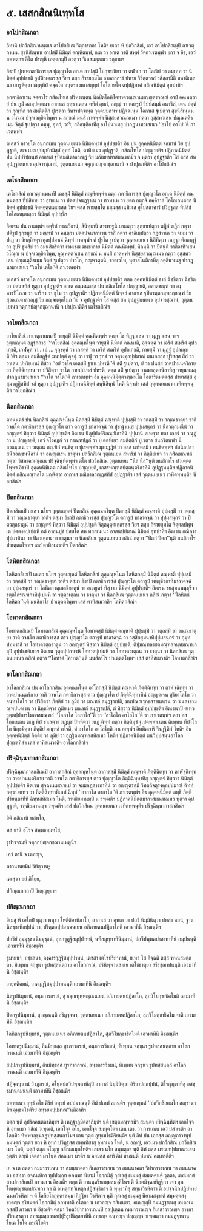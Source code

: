 <h1>๕. เสสกสิณนิเทฺทโส</h1>
<h3>อาโปกสิณกถา</h3>
<p> อิทานิ   ปถวีกสิณานนฺตเร อาโปกสิเณ วิตฺถารกถา โหติฯ ยเถว หิ ปถวีกสิณํ, เอวํ อาโปกสิณมฺปิ ภาเวตุกาเมน สุขนิสิเนฺนน อาปสฺมิํ นิมิตฺตํ คณฺหิตพฺพํ, กเต วา อกเต วาติ สพฺพํ วิตฺถาเรตพฺพํฯ ยถา จ อิธ, เอวํ สพฺพตฺถฯ อิโต ปรญฺหิ เอตฺตกมฺปิ อวตฺวา วิเสสมตฺตเมว วกฺขามฯ</p>


<p>อิธาปิ ปุเพฺพกตาธิการสฺส ปุญฺญวโต อกเต อาปสฺมิํ โปกฺขรณิยา วา ตฬาเก วา โลณิยํ วา สมุเทฺท วา นิมิตฺตํ อุปฺปชฺชติ จูฬสิวเตฺถรสฺส วิยฯ ตสฺส กิรายสฺมโต ลาภสกฺการํ ปหาย วิวิตฺตวาสํ วสิสฺสามีติ มหาติเตฺถ นาวมารูหิตฺวา ชมฺพุทีปํ คจฺฉโต อนฺตรา มหาสมุทฺทํ โอโลกยโต ตปฺปฎิภาคํ กสิณนิมิตฺตํ อุทปาทิฯ</p>


<p>อกตาธิกาเรน จตฺตาโร กสิณโทเส ปริหรเนฺตน นีลปีตโลหิโตทาตวณฺณานมญฺญตรวณฺณํ อาปํ อคเหตฺวา ยํ ปน ภูมิํ อสมฺปตฺตเมว อากาเส สุทฺธวเตฺถน คหิตํ อุทกํ, อญฺญํ วา ตถารูปํ วิปฺปสนฺนํ อนาวิลํ, เตน ปตฺตํ วา กุณฺฑิกํ วา สมติตฺติกํ ปูเรตฺวา วิหารปจฺจเนฺต วุตฺตปฺปกาเร ปฎิจฺฉเนฺน โอกาเส ฐเปตฺวา สุขนิสิเนฺนน น วโณฺณ ปจฺจเวกฺขิตโพฺพฯ น ลกฺขณํ มนสิ กาตพฺพํฯ นิสฺสยสวณฺณเมว กตฺวา อุสฺสทวเสน ปณฺณตฺติธเมฺม จิตฺตํ ฐเปตฺวา อมฺพุ, อุทกํ, วาริ, สลิลนฺติอาทีสุ อาโปนาเมสุ ปากฎนามวเสเนว ‘‘อาโป อาโป’’ติ ภาเวตพฺพํฯ</p>


<p>ตเสฺสวํ ภาวยโต อนุกฺกเมน วุตฺตนเยเนว นิมิตฺตทฺวยํ อุปฺปชฺชติฯ อิธ ปน อุคฺคหนิมิตฺตํ จลมานํ วิย อุปฎฺฐาติ, สเจ เผณปุปฺผุฬกมิสฺสํ อุทกํ โหติ, ตาทิสเมว อุปฎฺฐาติ, กสิณโทโส  ปญฺญายติฯ ปฎิภาคนิมิตฺตํ ปน นิปฺปริปฺผนฺทํ อากาเส ฐปิตมณิตาลวณฺฎํ วิย มณิมยาทาสมณฺฑลมิว จ หุตฺวา อุปฎฺฐาติฯ โส ตสฺส สห อุปฎฺฐาเนเนว  อุปจารชฺฌานํ, วุตฺตนเยเนว จตุกฺกปญฺจกชฺฌานานิ จ ปาปุณาตีติฯ อาโปกสิณํฯ</p>


<h3>เตโชกสิณกถา</h3>
<p> เตโชกสิณํ ภาเวตุกาเมนาปิ เตชสฺมิํ นิมิตฺตํ คณฺหิตพฺพํฯ ตตฺถ กตาธิการสฺส ปุญฺญวโต อกเต นิมิตฺตํ คณฺหนฺตสฺส ทีปสิขาย วา อุทฺธเน วา ปตฺตปจนฎฺฐาเน วา ทวทาเห วา ยตฺถ กตฺถจิ อคฺคิชาลํ โอโลเกนฺตสฺส นิมิตฺตํ อุปฺปชฺชติ จิตฺตคุตฺตเตฺถรสฺส วิยฯ ตสฺส หายสฺมโต ธมฺมสฺสวนทิวเส อุโปสถาคารํ ปวิฎฺฐสฺส ทีปสิขํ โอโลเกนฺตเสฺสว นิมิตฺตํ อุปฺปชฺชิฯ</p>


<p>อิตเรน ปน กาตพฺพํฯ ตตฺริทํ กรณวิธานํ, สินิทฺธานิ สารทารูนิ ผาเลตฺวา สุกฺขาเปตฺวา ฆฎิกํ ฆฎิกํ กตฺวา ปติรูปํ รุกฺขมูลํ วา มณฺฑปํ วา คนฺตฺวา ปตฺตปจนากาเรน ราสิํ กตฺวา อาลิเมฺปตฺวา กฎสารเก วา จเมฺม วา ปเฎ วา วิทตฺถิจตุรงฺคุลปฺปมาณํ ฉิทฺทํ กาตพฺพํฯ ตํ ปุรโต ฐเปตฺวา วุตฺตนเยเนว นิสีทิตฺวา เหฎฺฐา ติณกฎฺฐํ วา อุปริ ธูมสิขํ วา อมนสิกริตฺวา เวมเชฺฌ ฆนชาลาย นิมิตฺตํ คณฺหิตพฺพํ, นีลนฺติ วา ปีตนฺติ วาติอาทิวเสน วโณฺณ น ปจฺจเวกฺขิตโพฺพ, อุณฺหตฺตวเสน ลกฺขณํ น มนสิ กาตพฺพํฯ นิสฺสยสวณฺณเมว กตฺวา อุสฺสทวเสน ปณฺณตฺติธเมฺม จิตฺตํ ฐเปตฺวา ปาวโก, กณฺหวตฺตนี, ชาตเวโท, หุตาสโนติอาทีสุ อคฺคินาเมสุ ปากฎนามวเสเนว ‘‘เตโช เตโช’’ติ ภาเวตพฺพํฯ</p>


<p>ตเสฺสวํ ภาวยโต อนุกฺกเมน วุตฺตนเยเนว นิมิตฺตทฺวยํ อุปฺปชฺชติฯ ตตฺถ อุคฺคหนิมิตฺตํ ชาลํ ฉิชฺชิตฺวา ฉิชฺชิตฺวา ปตนสทิสํ หุตฺวา อุปฎฺฐาติฯ อกเต คณฺหนฺตสฺส ปน กสิณโทโส ปญฺญายติ, อลาตขณฺฑํ วา องฺคารปิโณฺฑ วา ฉาริกา วา ธูโม วา อุปฎฺฐาติฯ ปฎิภาคนิมิตฺตํ นิจฺจลํ อากาเส ฐปิตรตฺตกมฺพลกฺขณฺฑํ วิย สุวณฺณตาลวณฺฎํ วิย กญฺจนตฺถโมฺภ วิย จ อุปฎฺฐาติฯ โส ตสฺส สห อุปฎฺฐาเนเนว อุปจารชฺฌานํ, วุตฺตนเยเนว จตุกฺกปญฺจกชฺฌานานิ จ ปาปุณาตีติฯ เตโชกสิณํฯ</p>


<h3>วาโยกสิณกถา</h3>
<p> วาโยกสิณํ   ภาเวตุกาเมนาปิ วายุสฺมิํ นิมิตฺตํ คณฺหิตพฺพํฯ ตญฺจ โข ทิฎฺฐวเสน วา ผุฎฺฐวเสน วาฯ วุตฺตเญฺหตํ อฎฺฐกถาสุ ‘‘วาโยกสิณํ อุคฺคณฺหโนฺต วายุสฺมิํ นิมิตฺตํ คณฺหาติ, อุจฺฉคฺคํ วา เอริตํ สเมริตํ อุปลเกฺขติ, เวฬคฺคํ วา…เป.… รุกฺขคฺคํ วา เกสคฺคํ วา เอริตํ สเมริตํ อุปลเกฺขติ, กายสฺมิํ วา ผุฎฺฐํ อุปลเกฺขตี’’ติฯ ตสฺมา สมสีสฎฺฐิตํ ฆนปตฺตํ อุจฺฉุํ วา เวฬุํ วา รุกฺขํ วา จตุรงฺคุลปฺปมาณํ ฆนเกสสฺส ปุริสสฺส สีสํ วา วาเตน ปหริยมานํ ทิสฺวา ‘‘อยํ วาโต เอตสฺมิํ ฐาเน ปหรตี’’ติ สติํ ฐเปตฺวา, ยํ วา ปนสฺส วาตปานนฺตริกาย วา ภิตฺติฉิเทฺทน วา ปวิสิตฺวา วาโต กายปฺปเทสํ ปหรติ, ตตฺถ สติํ ฐเปตฺวา วาตมาลุตอนิลาทีสุ วายุนาเมสุ ปากฎนามวเสเนว ‘‘วาโต วาโต’’ติ ภาเวตพฺพํฯ อิธ อุคฺคหนิมิตฺตวฑฺฒนโต โอตาริตมตฺตสฺส ปายาสสฺส อุสุมวฎฺฎิสทิสํ จลํ หุตฺวา อุปฎฺฐาติฯ ปฎิภาคนิมิตฺตํ สนฺนิสินฺนํ โหติ นิจฺจลํฯ เสสํ วุตฺตนเยเนว เวทิตพฺพนฺติฯ วาโยกสิณํฯ</p>


<h3>นีลกสิณกถา</h3>
<p> ตทนนฺตรํ ปน นีลกสิณํ อุคฺคณฺหโนฺต นีลกสฺมิํ นิมิตฺตํ คณฺหาติ ปุปฺผสฺมิํ วา วตฺถสฺมิํ วา วณฺณธาตุยา วาติ วจนโต กตาธิการสฺส ปุญฺญวโต ตาว ตถารูปํ มาลาคจฺฉํ วา ปูชาฐาเนสุ ปุปฺผสนฺถรํ วา นีลวตฺถมณีนํ วา อญฺญตรํ ทิสฺวาว นิมิตฺตํ อุปฺปชฺชติฯ อิตเรน นีลุปฺปลคิริกณฺณิกาทีนิ ปุปฺผานิ คเหตฺวา ยถา เกสรํ วา วณฺฎํ วา น ปญฺญายติ, เอวํ จโงฺคฎกํ วา กรณฺฑปฎลํ วา ปเตฺตหิเยว สมติตฺติกํ ปูเรตฺวา สนฺถริตพฺพํฯ นีลวเณฺณน วา วเตฺถน ภณฺฑิกํ พนฺธิตฺวา ปูเรตพฺพํฯ มุขวฎฺฎิยํ วา อสฺส เภริตลมิว พนฺธิตพฺพํฯ กํสนีลปลาสนีลอญฺชนนีลานํ วา อญฺญตเรน ธาตุนา ปถวีกสิเณ วุตฺตนเยน สํหาริมํ วา ภิตฺติยํเยว วา กสิณมณฺฑลํ กตฺวา วิสภาควเณฺณน ปริจฺฉินฺทิตพฺพํฯ ตโต ปถวีกสิเณ วุตฺตนเยน ‘‘นีลํ นีล’’นฺติ มนสิกาโร ปวเตฺตตโพฺพฯ อิธาปิ อุคฺคหนิมิเตฺต กสิณโทโส ปญฺญายติ, เกสรทณฺฑกปตฺตนฺตริกาทีนิ อุปฎฺฐหนฺติฯ ปฎิภาคนิมิตฺตํ กสิณมณฺฑลโต มุญฺจิตฺวา อากาเส  มณิตาลวณฺฎสทิสํ อุปฎฺฐาติฯ เสสํ วุตฺตนเยเนว เวทิตพฺพนฺติฯ นีลกสิณํฯ</p>


<h3>ปีตกสิณกถา</h3>
<p> ปีตกสิเณปิ  เอเสว นโยฯ วุตฺตเญฺหตํ ปีตกสิณํ อุคฺคณฺหโนฺต ปีตกสฺมิํ นิมิตฺตํ คณฺหาติ ปุปฺผสฺมิํ วา วตฺถสฺมิํ วา วณฺณธาตุยา วาติฯ ตสฺมา อิธาปิ กตาธิการสฺส ปุญฺญวโต ตถารูปํ มาลาคจฺฉํ วา ปุปฺผสนฺถรํ วา ปีตวตฺถธาตูนํ วา อญฺญตรํ ทิสฺวาว นิมิตฺตํ อุปฺปชฺชติ จิตฺตคุตฺตเตฺถรสฺส วิยฯ ตสฺส กิรายสฺมโต จิตฺตลปพฺพเต ปตฺตงฺคปุเปฺผหิ กตํ อาสนปูชํ ปสฺสโต สห ทสฺสเนเนว อาสนปฺปมาณํ นิมิตฺตํ อุทปาทิฯ อิตเรน กณิการปุปฺผาทินา วา ปีตวเตฺถน วา ธาตุนา วา นีลกสิเณ วุตฺตนเยเนว กสิณํ กตฺวา ‘‘ปีตกํ ปีตก’’นฺติ มนสิกาโร ปวเตฺตตโพฺพฯ เสสํ ตาทิสเมวาติฯ ปีตกสิณํฯ</p>


<h3>โลหิตกสิณกถา</h3>
<p> โลหิตกสิเณปิ เอเสว นโยฯ วุตฺตเญฺหตํ โลหิตกสิณํ อุคฺคณฺหโนฺต โลหิตกสฺมิํ นิมิตฺตํ คณฺหาติ ปุปฺผสฺมิํ วา วตฺถสฺมิํ วา วณฺณธาตุยา วาติฯ ตสฺมา อิธาปิ กตาธิการสฺส ปุญฺญวโต ตถารูปํ พนฺธุชีวกาทิมาลาคจฺฉํ วา ปุปฺผสนฺถรํ วา โลหิตกวตฺถมณิธาตูนํ วา อญฺญตรํ ทิสฺวาว นิมิตฺตํ อุปฺปชฺชติฯ อิตเรน ชยสุมนพนฺธุชีวกรตฺตโกรณฺฑกาทิปุเปฺผหิ วา รตฺตวเตฺถน วา ธาตุนา วา นีลกสิเณ วุตฺตนเยเนว กสิณํ กตฺวา ‘‘โลหิตกํ โลหิตก’’นฺติ มนสิกาโร ปวเตฺตตโพฺพฯ เสสํ ตาทิสเมวาติฯ โลหิตกสิณํฯ</p>


<h3>โอทาตกสิณกถา</h3>
<p> โอทาตกสิเณปิ โอทาตกสิณํ อุคฺคณฺหโนฺต โอทาตสฺมิํ นิมิตฺตํ คณฺหาติ ปุปฺผสฺมิํ วา วตฺถสฺมิํ วา วณฺณธาตุยา วาติ วจนโต กตาธิการสฺส ตาว ปุญฺญวโต ตถารูปํ มาลาคจฺฉํ วา วสฺสิกสุมนาทิปุปฺผสนฺถรํ วา กุมุทปทุมราสิํ วา โอทาตวตฺถธาตูนํ วา อญฺญตรํ ทิสฺวาว นิมิตฺตํ อุปฺปชฺชติ, ติปุมณฺฑลรชตมณฺฑลจนฺทมณฺฑเลสุปิ อุปฺปชฺชติเยวฯ อิตเรน  วุตฺตปฺปกาเรหิ โอทาตปุเปฺผหิ วา โอทาตวเตฺถน วา ธาตุนา วา นีลกสิเณ วุตฺตนเยเนว กสิณํ กตฺวา ‘‘โอทาตํ โอทาต’’นฺติ มนสิกาโร ปวเตฺตตโพฺพฯ เสสํ ตาทิสเมวาติฯ โอทาตกสิณํฯ</p>


<h3>อาโลกกสิณกถา</h3>
<p> อาโลกกสิเณ  ปน อาโลกกสิณํ อุคฺคณฺหโนฺต อาโลกสฺมิํ นิมิตฺตํ คณฺหาติ ภิตฺติฉิเทฺท วา ตาฬจฺฉิเทฺท วา วาตปานนฺตริกาย วาติ วจนโต กตาธิการสฺส ตาว ปุญฺญวโต ยํ ภิตฺติฉิทฺทาทีนํ อญฺญตเรน สูริยาโลโก วา จนฺทาโลโก วา ปวิสิตฺวา ภิตฺติยํ วา ภูมิยํ วา มณฺฑลํ สมุฎฺฐาเปติ, ฆนปณฺณรุกฺขสาขนฺตเรน วา ฆนสาขามณฺฑปนฺตเรน วา นิกฺขมิตฺวา ภูมิยเมว มณฺฑลํ สมุฎฺฐาเปติ, ตํ ทิสฺวาว นิมิตฺตํ อุปฺปชฺชติฯ อิตเรนาปิ ตเทว วุตฺตปฺปการโมภาสมณฺฑลํ ‘‘โอภาโส โอภาโส’’ติ วา ‘‘อาโลโก อาโลโก’’ติ วา ภาเวตพฺพํฯ ตถา อสโกฺกเนฺตน ฆเฎ ทีปํ ชาเลตฺวา ฆฎมุขํ ปิทหิตฺวา ฆเฎ ฉิทฺทํ กตฺวา ภิตฺติมุขํ ฐเปตพฺพํฯ เตน ฉิเทฺทน ทีปาโลโก นิกฺขมิตฺวา ภิตฺติยํ มณฺฑลํ กโรติ, ตํ อาโลโก อาโลโกติ ภาเวตพฺพํฯ อิทมิตเรหิ จิรฎฺฐิติกํ โหติฯ อิธ อุคฺคหนิมิตฺตํ ภิตฺติยํ วา ภูมิยํ วา อุฎฺฐิตมณฺฑลสทิสเมว โหติฯ ปฎิภาคนิมิตฺตํ ฆนวิปฺปสนฺนอาโลกปุญฺชสทิสํฯ เสสํ ตาทิสเมวาติฯ อาโลกกสิณํฯ</p>


<h3>ปริจฺฉินฺนากาสกสิณกถา</h3>
<p> ปริจฺฉินฺนากาสกสิเณปิ อากาสกสิณํ อุคฺคณฺหโนฺต อากาสสฺมิํ นิมิตฺตํ คณฺหาติ ภิตฺติฉิเทฺท วา ตาฬจฺฉิเทฺท วา วาตปานนฺตริกาย วาติ วจนโต กตาธิการสฺส ตาว ปุญฺญวโต ภิตฺติฉิทฺทาทีสุ อญฺญตรํ ทิสฺวาว นิมิตฺตํ อุปฺปชฺชติฯ อิตเรน สุจฺฉนฺนมณฺฑเป วา จมฺมกฎสารกาทีนํ วา อญฺญตรสฺมิํ วิทตฺถิจตุรงฺคุลปฺปมาณํ ฉิทฺทํ กตฺวา ตเทว วา ภิตฺติฉิทฺทาทิเภทํ ฉิทฺทํ ‘‘อากาโส อากาโส’’ติ ภาเวตพฺพํฯ อิธ อุคฺคหนิมิตฺตํ สทฺธิํ ภิตฺติปริยนฺตาทีหิ ฉิทฺทสทิสเมว โหติ, วฑฺฒิยมานมฺปิ น วฑฺฒติฯ ปฎิภาคนิมิตฺตมากาสมณฺฑลเมว หุตฺวา อุปฎฺฐาติ, วฑฺฒิยมานญฺจ วฑฺฒติฯ เสสํ ปถวีกสิเณ วุตฺตนเยเนว เวทิตพฺพนฺติฯ ปริจฺฉินฺนากาสกสิณํฯ</p>


<p>
อิติ  
กสิณานิ ทสพโล,  
  
ทส ยานิ อโวจ สพฺพธมฺมทโส;  
  
รูปาวจรมฺหิ จตุกฺกปญฺจกชฺฌานเหตูนิฯ  
</p>
  
<p>
เอวํ  
ตานิ จ เตสญฺจ,  
  
ภาวนานยมิมํ วิทิตฺวาน;  
  
เตเสฺวว อยํ ภิโยฺย,  
  
ปกิณฺณกกถาปิ วิเญฺญยฺยาฯ  
</p>
  
<h3>ปกิณฺณกกถา</h3>
<p> อิเมสุ หิ  เอโกปิ หุตฺวา พหุธา โหตีติอาทิภาโว, อากาเส วา อุทเก วา ปถวิํ นิมฺมินิตฺวา ปทสา คมนํ, ฐานนิสชฺชาทิกปฺปนํ วา, ปริตฺตอปฺปมาณนเยน อภิภายตนปฎิลาโภติ เอวมาทีนิ อิชฺฌนฺติฯ</p>


<p> ปถวิยํ อุมฺมุชฺชนนิมฺมุชฺชนํ, อุทกวุฎฺฐิสมุปฺปาทนํ, นทีสมุทฺทาทินิมฺมานํ, ปถวีปพฺพตปาสาทาทีนํ กมฺปนนฺติ เอวมาทีนิ อิชฺฌนฺติฯ</p>


<p> ธูมายนา, ปชฺชลนา, องฺคารวุฎฺฐิสมุปฺปาทนํ, เตชสา เตโชปริยาทานํ, ยเทว โส อิจฺฉติ ตสฺส ฑหนสมตฺถตา, ทิเพฺพน จกฺขุนา รูปทสฺสนตฺถาย อาโลกกรณํ, ปรินิพฺพานสมเย เตโชธาตุยา สรีรชฺฌาปนนฺติ เอวมาทีนิ อิชฺฌนฺติฯ</p>


<p> วายุคติคมนํ, วาตวุฎฺฐิสมุปฺปาทนนฺติ เอวมาทีนิ อิชฺฌนฺติฯ</p>


<p> นีลรูปนิมฺมานํ, อนฺธการกรณํ, สุวณฺณทุพฺพณฺณนเยน อภิภายตนปฎิลาโภ, สุภวิโมกฺขาธิคโมติ เอวมาทีนิ อิชฺฌนฺติฯ</p>


<p> ปีตกรูปนิมฺมานํ, สุวณฺณนฺติ อธิมุจฺจนา, วุตฺตนเยเนว อภิภายตนปฎิลาโภ, สุภวิโมกฺขาธิคโม จาติ เอวมาทีนิ อิชฺฌนฺติฯ</p>


<p> โลหิตกรูปนิมฺมานํ, วุตฺตนเยเนว อภิภายตนปฎิลาโภ, สุภวิโมกฺขาธิคโมติ เอวมาทีนิ อิชฺฌนฺติฯ</p>


<p>   โอทาตรูปนิมฺมานํ, ถินมิทฺธสฺส ทูรภาวกรณํ, อนฺธการวิธมนํ, ทิเพฺพน จกฺขุนา รูปทสฺสนตฺถาย อาโลกกรณนฺติ เอวมาทีนิ อิชฺฌนฺติฯ</p>


<p> สปฺปภารูปนิมฺมานํ, ถินมิทฺธสฺส ทูรภาวกรณํ, อนฺธการวิธมนํ, ทิเพฺพน จกฺขุนา รูปทสฺสนตฺถํ อาโลกกรณนฺติ เอวมาทีนิ อิชฺฌนฺติฯ</p>


<p> ปฎิจฺฉนฺนานํ วิวฎกรณํ, อโนฺตปถวีปพฺพตาทีสุปิ อากาสํ นิมฺมินิตฺวา อิริยาปถกปฺปนํ, ติโรกุฑฺฑาทีสุ อสชฺชมานคมนนฺติ เอวมาทีนิ อิชฺฌนฺติฯ</p>


<p>สพฺพาเนว อุทฺธํ อโธ ติริยํ อทฺวยํ อปฺปมาณนฺติ อิมํ ปเภทํ ลภนฺติฯ วุตฺตเญฺหตํ ‘‘ปถวีกสิณเมโก สญฺชานาติฯ อุทฺธมโธติริยํ อทฺวยมปฺปมาณ’’นฺติอาทิฯ</p>


<p>ตตฺถ นฺติ อุปริคคนตลาภิมุขํฯ ติ เหฎฺฐาภูมิตลาภิมุขํฯ นฺติ เขตฺตมณฺฑลมิว สมนฺตา ปริจฺฉินฺทิตํฯ เอกโจฺจ หิ อุทฺธเมว กสิณํ วเฑฺฒติ, เอกโจฺจ อโธ, เอกโจฺจ สมนฺตโตฯ เตน เตน วา การเณน เอวํ ปสาเรติฯ อาโลกมิว ทิพฺพจกฺขุนา รูปทสฺสนกาโมฯ เตน วุตฺตํ อุทฺธมโธติริยนฺติฯ นฺติ อิทํ ปน เอกสฺส อญฺญภาวานุปคมนตฺถํ วุตฺตํฯ ยถา หิ อุทกํ ปวิฎฺฐสฺส สพฺพทิสาสุ อุทกเมว โหติ, น อญฺญํ, เอวเมว ปถวีกสิณํ ปถวีกสิณเมว โหติ, นตฺถิ ตสฺส อโญฺญ กสิณสเมฺภโทติฯ เอเสว นโย สพฺพตฺถฯ นฺติ อิทํ ตสฺส ผรณอปฺปมาณวเสน วุตฺตํฯ ตญฺหิ เจตสา ผรโนฺต สกลเมว ผรติฯ น อยมสฺส อาทิ อิทํ มชฺฌนฺติ ปมาณํ คณฺหาตีติฯ</p>


<p> เย จ เต สตฺตา กมฺมาวรเณน วา สมนฺนาคตา กิเลสาวรเณน วา สมนฺนาคตา วิปากาวรเณน วา สมนฺนาคตา อสทฺธา อจฺฉนฺทิกา ทุปฺปญฺญา อภพฺพา นิยามํ โอกฺกมิตุํ กุสเลสุ ธเมฺมสุ สมฺมตฺตนฺติ วุตฺตา, เตสเมกสฺสาเปกกสิเณปิ ภาวนา น อิชฺฌติฯ ตตฺถ ติ อานนฺตริยกมฺมสมงฺคิโนฯ ติ นิยตมิจฺฉาทิฎฺฐิกา เจว อุภโตพฺยญฺชนกปณฺฑกา จฯ ติ อเหตุกทฺวิเหตุกปฎิสนฺธิกาฯ ติ พุทฺธาทีสุ สทฺธาวิรหิตาฯ ติ อปจฺจนีกปฎิปทายํ ฉนฺทวิรหิตา ฯ ติ โลกิยโลกุตฺตรสมฺมาทิฎฺฐิยา วิรหิตาฯ   นฺติ กุสเลสุ ธเมฺมสุ นิยามสงฺขาตํ สมฺมตฺตสงฺขาตญฺจ อริยมคฺคํ โอกฺกมิตุํ อภพฺพาติ อโตฺถฯ น เกวลญฺจ กสิเณเยว, อเญฺญสุปิ กมฺมฎฺฐาเนสุ เอเตสเมกสฺสปิ ภาวนา น อิชฺฌติฯ ตสฺมา วิคตวิปากาวรเณนปิ กุลปุเตฺตน กมฺมาวรณญฺจ กิเลสาวรณญฺจ อารกา ปริวเชฺชตฺวา สทฺธมฺมสฺสวนสปฺปุริสูปนิสฺสยาทีหิ สทฺธญฺจ ฉนฺทญฺจ ปญฺญญฺจ วเฑฺฒตฺวา กมฺมฎฺฐานานุโยเค โยโค กรณีโยติฯ</p>

</p>

</p>

</p>

</p>






